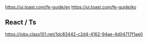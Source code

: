 https://ui.toast.com/fe-guide/en
https://ui.toast.com/fe-guide/ko

## React / Ts
https://jobs.class101.net/1dc83442-c2d4-4162-94ae-4d04717f1ae0


